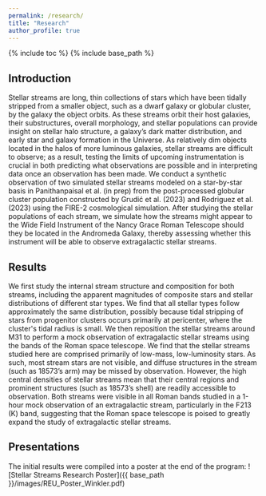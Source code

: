 ```yaml
---
permalink: /research/
title: "Research"
author_profile: true
---
```


{% include toc %}
{% include base_path %}

## Introduction
Stellar streams are long, thin collections of stars which have been tidally stripped from a smaller object, such as a dwarf galaxy or globular cluster, by the galaxy the object orbits. As these streams orbit their host galaxies, their substructures, overall morphology, and stellar populations can provide insight on stellar halo structure, a galaxy’s dark matter distribution, and early star and galaxy formation in the Universe. As relatively dim objects located in the halos of more luminous galaxies, stellar streams are difficult to observe; as a result, testing the limits of upcoming instrumentation is crucial in both predicting what observations are possible and in interpreting data once an observation has been made. We conduct a synthetic observation of two simulated stellar streams modeled on a star-by-star basis in Panithanpaisal et al. (in prep) from the post-processed globular cluster population constructed by Grudić et al. (2023) and Rodriguez et al. (2023) using the FIRE-2 cosmological simulation. After studying the stellar populations of each stream, we simulate how the streams might appear to the Wide Field Instrument of the Nancy Grace Roman Telescope should they be located in the Andromeda Galaxy, thereby assessing whether this instrument will be able to observe extragalactic stellar streams.

## Results
We first study the internal stream structure and composition for both streams, including the apparent magnitudes of composite stars and stellar distributions of different star types. We find that all stellar types follow approximately the same distribution, possibly because tidal stripping of stars from progenitor clusters occurs primarily at pericenter, where the cluster's tidal radius is small. We then reposition the stellar streams around M31 to perform a mock observation of extragalactic stellar streams using the bands of the Roman space telescope. We find that the stellar streams studied here are comprised primarily of low-mass, low-luminosity stars. As such, most stream stars are not visible, and diffuse structures in the stream (such as 18573’s arm) may be missed by observation. However, the high central densities of stellar streams mean that their central regions and prominent structures (such as 18573’s shell) are readily accessible to observation. Both streams were visible in all Roman bands studied in a 1-hour mock observation of an extragalactic stream, particularly in the F213 (K) band, suggesting that the Roman space telescope is poised to greatly expand the study of extragalactic stellar streams.

## Presentations
The initial results were compiled into a poster at the end of the program:
![Stellar Streams Research Poster]({{ base_path }}/images/REU_Poster_Winkler.pdf)


